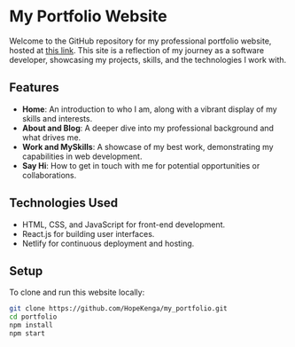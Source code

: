 # My Portfolio Website

Welcome to the GitHub repository for my professional portfolio website, hosted at [this link](https://hopekengah.netlify.app). This site is a reflection of my journey as a software developer, showcasing my projects, skills, and the technologies I work with.

## Features

- **Home**: An introduction to who I am, along with a vibrant display of my skills and interests.
- **About and Blog**: A deeper dive into my professional background and what drives me.
- **Work and MySkills**: A showcase of my best work, demonstrating my capabilities in web development.
- **Say Hi**: How to get in touch with me for potential opportunities or collaborations.

## Technologies Used

- HTML, CSS, and JavaScript for front-end development.
- React.js for building user interfaces.
- Netlify for continuous deployment and hosting.

## Setup

To clone and run this website locally:

```bash
git clone https://github.com/HopeKenga/my_portfolio.git
cd portfolio
npm install
npm start

